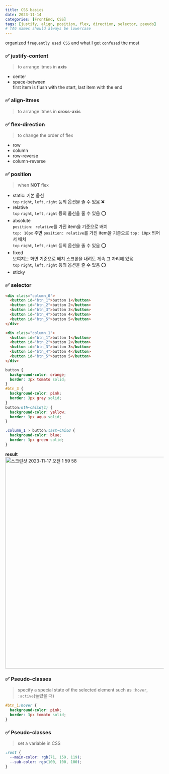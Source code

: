 ```yaml
---
title: CSS basics
date: 2023-11-14
categories: [FrontEnd, CSS]
tags: [justify, align, position, flex, direction, selector, pseudo]
# TAG names should always be lowercase
---
```


organized `frequently used CSS` and what I get `confused` the most

### ✅ justify-content

> to arrange itmes in **axis**

- center
- space-between  
  first item is flush with the start, last item with the end

### ✅ align-itmes

> to arrange itmes in **cross-axis**

### ✅ flex-direction

> to change the order of flex

- row
- column
- row-reverse
- column-reverse

### ✅ position

> when **NOT** flex

- static: 기본 옵션  
  `top` `right`, `left`, `right` 등의 옵션을 줄 수 있음 ❌
- relative  
  `top` `right`, `left`, `right` 등의 옵션을 줄 수 있음 ⭕️
- absolute  
  `position: relative`를 가진 item을 기준으로 배치  
  `top: 10px` 주면 `position: relative`를 가진 item을 기준으로 `top: 10px` 띄어서 배치  
  `top` `right`, `left`, `right` 등의 옵션을 줄 수 있음 ⭕️
- fixed  
  보여지는 화면 기준으로 배치
  스크롤을 내려도 게속 그 자리에 있음  
  `top` `right`, `left`, `right` 등의 옵션을 줄 수 있음 ⭕️
- sticky

### ✅ selector

```html
<div class="column_0">
  <button id="btn_1">button 1</button>
  <button id="btn_2">button 2</button>
  <button id="btn_3">button 3</button>
  <button id="btn_4">button 4</button>
  <button id="btn_5">button 5</button>
</div>

<div class="column_1">
  <button id="btn_1">button 1</button>
  <button id="btn_2">button 2</button>
  <button id="btn_3">button 3</button>
  <button id="btn_4">button 4</button>
  <button id="btn_5">button 5</button>
</div>
```

```css
button {
  background-color: orange;
  border: 3px tomato solid;
}
#btn_3 {
  background-color: pink;
  border: 3px gray solid;
}
button:nth-child(2) {
  background-color: yellow;
  border: 3px aqua solid;
}

.column_1 > button:last-child {
  background-color: blue;
  border: 3px green solid;
}
```

**result**
<img width="673" alt="스크린샷 2023-11-17 오전 1 59 58" src="https://github.com/soheeparklee/sc_FrontBackTryout/assets/97790983/1c48f2e4-1973-4e09-880b-56d031998925">

### ✅ Pseudo-classes

> specify a special state of the selected element such as `:hover`, `:active`(눌렸을 때)

```css
#btn_1:hover {
  background-color: pink;
  border: 3px tomato solid;
}
```

### ✅ Pseudo-classes

> set a variable in CSS

```css
:root {
  --main-color: rgb(71, 159, 119);
  --sub-color: rgb(100, 100, 100);
}
```
